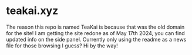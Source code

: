 # teakai.xyz
The reason this repo is named TeaKai is because that was the old domain for the site!
I am getting the site redone as of May 17th 2024, you can find updated info on the side panel.
Currently only using the readme as a news file for those browsing I guess? Hi by the way!
